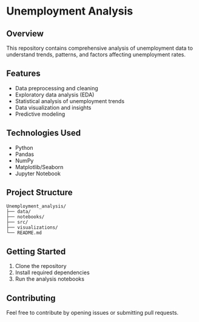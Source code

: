# Unemployment Analysis

## Overview
This repository contains comprehensive analysis of unemployment data to understand trends, patterns, and factors affecting unemployment rates.

## Features
- Data preprocessing and cleaning
- Exploratory data analysis (EDA)
- Statistical analysis of unemployment trends
- Data visualization and insights
- Predictive modeling

## Technologies Used
- Python
- Pandas
- NumPy
- Matplotlib/Seaborn
- Jupyter Notebook

## Project Structure
```
Unemployment_analysis/
├── data/
├── notebooks/
├── src/
├── visualizations/
└── README.md
```

## Getting Started
1. Clone the repository
2. Install required dependencies
3. Run the analysis notebooks

## Contributing
Feel free to contribute by opening issues or submitting pull requests.